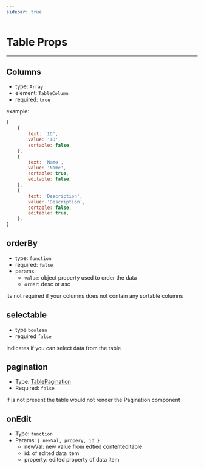 ```yaml
---
sidebar: true
---
```

# Table Props
-------

## Columns
- type: `Array`
- element: `TableColumn`
- required: `true`

example:
```js
[
    {
        text: 'ID',
        value: 'ID',
        sortable: false,
    },
    {
        text: 'Name',
        value: 'Name',
        sortable: true,
        editable: false,
    },
    {
        text: 'Description',
        value: 'Description',
        sortable: false,
        editable: true,
    },
]
```

## orderBy
- type: `function`
- required: `false`
- params:
  - `value`: object property used to order the data
  - `order`: desc or asc


its not required if your columns does not contain any sortable columns

## selectable
- type `boolean`
- required `false`

Indicates if you can select data from the table


## pagination
- Type: [TablePagination](/DataTablePagination/TablePagination)
- Required: `false`

if is not present the table would not render the Pagination component

## onEdit
- Type: `function`
- Params: `{ newVal, propery, id }`
  - newVal: new value from edtied contenteditable
  - id: of edited data item
  - property: edited property of data item